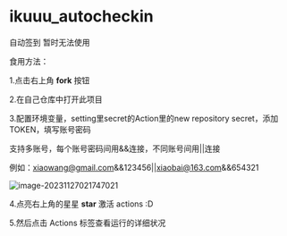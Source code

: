 # ikuuu_autocheckin
自动签到  暂时无法使用

食用方法：

1.点击右上角 **fork** 按钮

2.在自己仓库中打开此项目

3.配置环境变量，setting里secret的Action里的new repository secret，添加TOKEN，填写账号密码

支持多账号，每个账号密码间用&&连接，不同账号间用||连接

例如：xiaowang@gmail.com&&123456||xiaobai@163.com&&654321

![image-20231127021747021]()

4.点亮右上角的星星 **star** 激活 actions :D

5.然后点击 Actions 标签查看运行的详细状况
